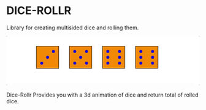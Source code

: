 # DICE-ROLLR

Library for creating multisided dice and rolling them.

![sample dice roll](/img/diceRoll2.gif "Sample Dice Roll")

Dice-Rollr Provides you with a 3d animation of dice and return total of rolled dice.
